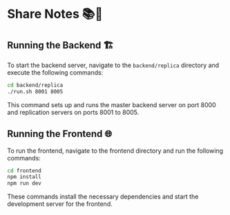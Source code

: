 # Share Notes 📚🚀

## Running the Backend 🏗️

To start the backend server, navigate to the `backend/replica` directory and execute the following commands:

```bash
cd backend/replica
./run.sh 8001 8005
```
This command sets up and runs the master backend server on port 8000 and replication servers on ports 8001 to 8005.

## Running the Frontend 🌐
To run the frontend, navigate to the frontend directory and run the following commands:

```bash
cd frontend
npm install
npm run dev
```
These commands install the necessary dependencies and start the development server for the frontend.
